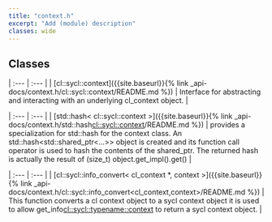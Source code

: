 ```yaml
---
title: "context.h"
excerpt: "Add (module) description"
classes: wide
---
```


## Classes

<!--
[test internal link]({% link _api-docs/context.h/cl::sycl::context/README.md %})
-->

| :--- | :--- |
| [cl::sycl::context]({{site.baseurl}}{% link _api-docs/context.h/cl::sycl::context/README.md %}) | Interface for abstracting and interacting with an underlying cl_context object.  |


| :--- | :--- |
| [std::hash< cl::sycl::context >]({{site.baseurl}}{% link _api-docs/context.h/std::hash<cl::sycl::context>/README.md %}) | provides a specialization for std::hash for the context class. An std::hash<std::shared_ptr<...>> object is created and its function call operator is used to hash the contents of the shared_ptr. The returned hash is actually the result of (size_t) object.get_impl().get()  |


| :--- | :--- |
| [cl::sycl::info_convert< cl_context *, context >]({{site.baseurl}}{% link _api-docs/context.h/cl::sycl::info_convert<cl_context,context>/README.md %}) | This function converts a cl context object to a sycl context object it is used to allow get_info<cl::sycl::typename::context> to return a sycl context object.  |
